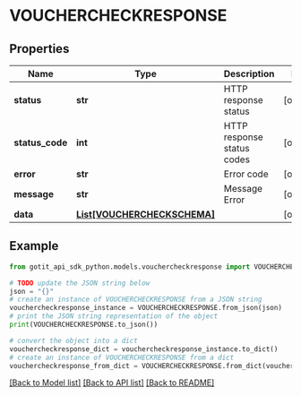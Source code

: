 # VOUCHERCHECKRESPONSE


## Properties

Name | Type | Description | Notes
------------ | ------------- | ------------- | -------------
**status** | **str** | HTTP response status | [optional] 
**status_code** | **int** | HTTP response status codes | [optional] 
**error** | **str** | Error code | [optional] 
**message** | **str** | Message Error | [optional] 
**data** | [**List[VOUCHERCHECKSCHEMA]**](VOUCHERCHECKSCHEMA.md) |  | [optional] 

## Example

```python
from gotit_api_sdk_python.models.vouchercheckresponse import VOUCHERCHECKRESPONSE

# TODO update the JSON string below
json = "{}"
# create an instance of VOUCHERCHECKRESPONSE from a JSON string
vouchercheckresponse_instance = VOUCHERCHECKRESPONSE.from_json(json)
# print the JSON string representation of the object
print(VOUCHERCHECKRESPONSE.to_json())

# convert the object into a dict
vouchercheckresponse_dict = vouchercheckresponse_instance.to_dict()
# create an instance of VOUCHERCHECKRESPONSE from a dict
vouchercheckresponse_from_dict = VOUCHERCHECKRESPONSE.from_dict(vouchercheckresponse_dict)
```
[[Back to Model list]](../README.md#documentation-for-models) [[Back to API list]](../README.md#documentation-for-api-endpoints) [[Back to README]](../README.md)


